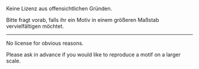 Keine Lizenz aus offensichtlichen Gründen.

Bitte fragt vorab, falls ihr ein Motiv in einem größeren Maßstab vervielfältigen möchtet.

---

No license for obvious reasons.

Please ask in advance if you would like to reproduce a motif on a larger scale.
